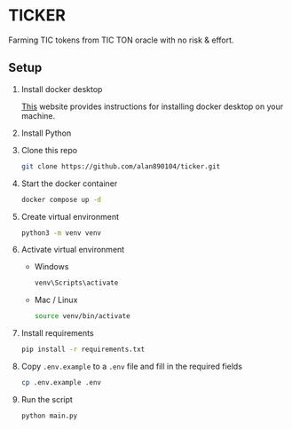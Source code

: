 # TICKER 

Farming TIC tokens from TIC TON oracle with no risk & effort.

## Setup

1. Install docker desktop
   
    [This](https://docs.docker.com/desktop/) website provides instructions for installing docker desktop on your machine. 
    
2. Install Python

3. Clone this repo

    ```bash
    git clone https://github.com/alan890104/ticker.git
    ```

4. Start the docker container

    ```bash
    docker compose up -d
    ```

5. Create virtual environment

    ```bash
    python3 -m venv venv
    ```

6. Activate virtual environment

    - Windows

        ```bash
        venv\Scripts\activate
        ```

    - Mac / Linux

        ```bash
        source venv/bin/activate
        ```

7. Install requirements

    ```bash
    pip install -r requirements.txt
    ```

8. Copy `.env.example` to a `.env` file and fill in the required fields

    ```bash
    cp .env.example .env
    ```

9.  Run the script

    ```bash
    python main.py
    ```
